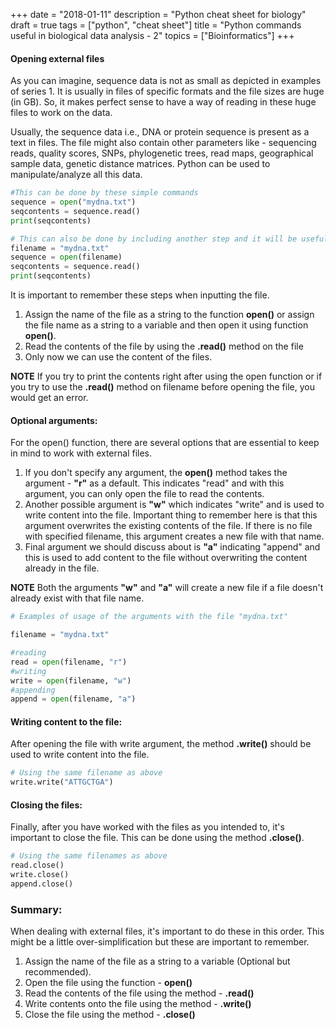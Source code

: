 +++
date = "2018-01-11"
description = "Python cheat sheet for biology"
draft = true
tags = ["python", "cheat sheet"]
title = "Python commands useful in biological data analysis - 2"
topics = ["Bioinformatics"]
+++

#### Opening external files

As you can imagine, sequence data is not as small as depicted in examples of series 1. It is usually in files of specific formats and the file sizes are huge (in GB). So, it makes perfect sense to have a way of reading in these huge files to work on the data.

Usually, the sequence data i.e., DNA or protein sequence is present as a text in files. The file might also contain other parameters like - sequencing reads, quality scores, SNPs, phylogenetic trees, read maps, geographical sample data, genetic distance matrices. Python can be used to manipulate/analyze all this data.

```Python
#This can be done by these simple commands
sequence = open("mydna.txt")
seqcontents = sequence.read()
print(seqcontents)

# This can also be done by including another step and it will be useful if we need to use the filename again in the same program.
filename = "mydna.txt"
sequence = open(filename)
seqcontents = sequence.read()
print(seqcontents)
```
It is important to remember these steps when inputting the file.
1. Assign the name of the file as a string to the function **open()** or assign the file name as a string to a variable and then open it using function **open()**.
2. Read the contents of the file by using the **.read()** method on the file
3. Only now we can use the content of the files.

**NOTE**
If you try to print the contents right after using the open function or if you try to use the **.read()** method on filename before opening the file, you would get an error.

#### Optional arguments:

For the open() function, there are several options that are essential to keep in mind to work with external files.

1. If you don't specify any argument, the **open()** method takes the argument - **"r"** as a default. This indicates "read" and with this argument, you can only open the file to read the contents.
2. Another possible argument is **"w"** which indicates "write" and is used to write content into the file. Important thing to remember here is that this argument overwrites the existing contents of the file. If there is no file with specified filename, this argument creates a new file with that name.
3. Final argument we should discuss about is **"a"** indicating "append" and this is used to add content to the file without overwriting the content already in the file.

**NOTE** Both the arguments **"w"** and **"a"** will create a new file if a file doesn't already exist with that file name.

```Python
# Examples of usage of the arguments with the file "mydna.txt"

filename = "mydna.txt"

#reading
read = open(filename, "r")
#writing
write = open(filename, "w")
#appending
append = open(filename, "a")
```
#### Writing content to the file:

After opening the file with write argument, the method **.write()** should be used to write content into the file.

```Python
# Using the same filename as above
write.write("ATTGCTGA")
```

#### Closing the files:

Finally, after you have worked with the files as you intended to, it's important to close the file. This can be done using the method **.close()**.

```Python
# Using the same filenames as above
read.close()
write.close()
append.close()
```

### Summary:

When dealing with external files, it's important to do these in this order. This might be a little over-simplification but these are important to remember.
 
1. Assign the name of the file as a string to a variable (Optional but recommended).
2. Open the file using the function - **open()**
3. Read the contents of the file using the method - **.read()**
4. Write contents onto the file using the method - **.write()**
5. Close the file using the method - **.close()**
